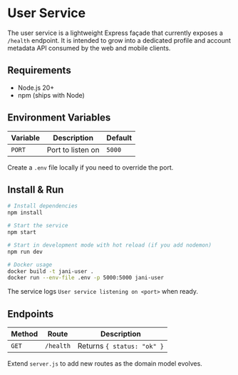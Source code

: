 # User Service

The user service is a lightweight Express façade that currently exposes a `/health` endpoint. It is intended to grow into a dedicated profile and account metadata API consumed by the web and mobile clients.

## Requirements

- Node.js 20+
- npm (ships with Node)

## Environment Variables

| Variable | Description              | Default |
|----------|--------------------------|---------|
| `PORT`   | Port to listen on        | `5000`  |

Create a `.env` file locally if you need to override the port.

## Install & Run

```bash
# Install dependencies
npm install

# Start the service
npm start

# Start in development mode with hot reload (if you add nodemon)
npm run dev

# Docker usage
docker build -t jani-user .
docker run --env-file .env -p 5000:5000 jani-user
```

The service logs `User service listening on <port>` when ready.

## Endpoints

| Method | Route       | Description           |
|--------|-------------|-----------------------|
| `GET`  | `/health`   | Returns `{ status: "ok" }` |

Extend `server.js` to add new routes as the domain model evolves.
